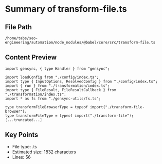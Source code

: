 # Summary of transform-file.ts
  
## File Path
`/home/tabs/seo-engineering/automation/node_modules/@babel/core/src/transform-file.ts`

## Content Preview
```
import gensync, { type Handler } from "gensync";

import loadConfig from "./config/index.ts";
import type { InputOptions, ResolvedConfig } from "./config/index.ts";
import { run } from "./transformation/index.ts";
import type { FileResult, FileResultCallback } from "./transformation/index.ts";
import * as fs from "./gensync-utils/fs.ts";

type transformFileBrowserType = typeof import("./transform-file-browser");
type transformFileType = typeof import("./transform-file");
[...truncated...]
```

## Key Points
- File type: .ts
- Estimated size: 1832 characters
- Lines: 56
